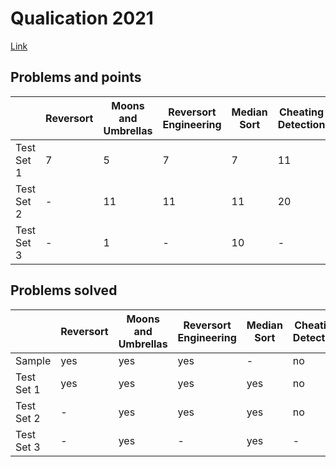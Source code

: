 # Qualication 2021

[Link](https://codingcompetitions.withgoogle.com/codejam/round/000000000043580a)

## Problems and points 

|            | Reversort | Moons and Umbrellas | Reversort Engineering | Median Sort | Cheating Detection |
| ---        | ---       | ---                 | ---                   | ---         | ---                |
| Test Set 1 | 7         | 5                   | 7                     | 7           | 11                 |
| Test Set 2 | -         | 11                  | 11                    | 11          | 20                 |
| Test Set 3 | -         | 1                   | -                     | 10          | -                  |

## Problems solved 

|            | Reversort | Moons and Umbrellas | Reversort Engineering | Median Sort | Cheating Detection |
| ---        | ---       | ---                 | ---                   | ---         | ---                |
| Sample     | yes       | yes                 | yes                   | -           | no                 |
| Test Set 1 | yes       | yes                 | yes                   | yes         | no                 |
| Test Set 2 | -         | yes                 | yes                   | yes         | no                 |
| Test Set 3 | -         | yes                 | -                     | yes         | -                  |